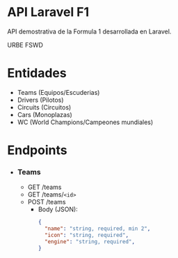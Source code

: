 # API Laravel F1

API demostrativa de la Formula 1 desarrollada en Laravel.

URBE FSWD

# Entidades

- Teams (Equipos/Escuderias)
- Drivers (Pilotos)
- Circuits (Circuitos)
- Cars (Monoplazas)
- WC (World Champions/Campeones mundiales)

# Endpoints

- ### Teams
  - GET /teams
  - GET /teams/`<id>`
  - POST /teams
    - Body (JSON):
      ```json
      {
        "name": "string, required, min 2",
        "icon": "string, required",
        "engine": "string, required",
      }
      ```